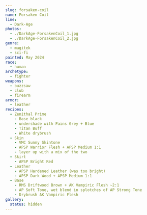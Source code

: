 ```yaml
---
slug: forsaken-coil
name: Forsaken Coil
line:
  - Dark-Age
photos:
  - ./DarkAge-ForsakenCoil_1.jpg
  - ./DarkAge-ForsakenCoil_2.jpg
genre:
  - magitek
  - sci-fi
painted: May 2024
race:
  - human
archetype:
  - fighter
weapons:
  - buzzsaw
  - club
  - firearm
armor:
  - leather
recipes:
  - Zenithal Prime
    - Base black
    - undershade with Pains Grey + Blue
    - Titan Buff
    - White drybrush
  - Skin
    - VMC Sunny Skintone
    - APSP Warrior Flesh + APSP Medium 1:1
    - layer up with a mix of the two
  - Skirt
    - APSP Bright Red
  - Leather
    - APSP Hardened Leather (was too bright)
    - APSP Dark Wood + APSP Medium 1:1
  - Base
    - RMS Driftwood Brown + AK Vampiric Flesh ~2:1
    - AP Soft Tone, wet blend in splotches of AP Strong Tone
    - Drybrush AK Vampiric Flesh
gallery:
  status: hidden
---
```

